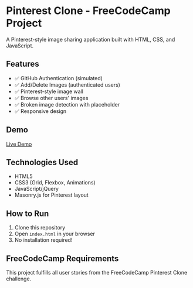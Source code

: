 # Pinterest Clone - FreeCodeCamp Project

A Pinterest-style image sharing application built with HTML, CSS, and JavaScript.

## Features
- ✅ GitHub Authentication (simulated)
- ✅ Add/Delete Images (authenticated users)
- ✅ Pinterest-style image wall
- ✅ Browse other users' images
- ✅ Broken image detection with placeholder
- ✅ Responsive design

## Demo
[Live Demo](https://your-username.github.io/pinterest-clone)

## Technologies Used
- HTML5
- CSS3 (Grid, Flexbox, Animations)
- JavaScript/jQuery
- Masonry.js for Pinterest layout

## How to Run
1. Clone this repository
2. Open `index.html` in your browser
3. No installation required!

## FreeCodeCamp Requirements
This project fulfills all user stories from the FreeCodeCamp Pinterest Clone challenge.